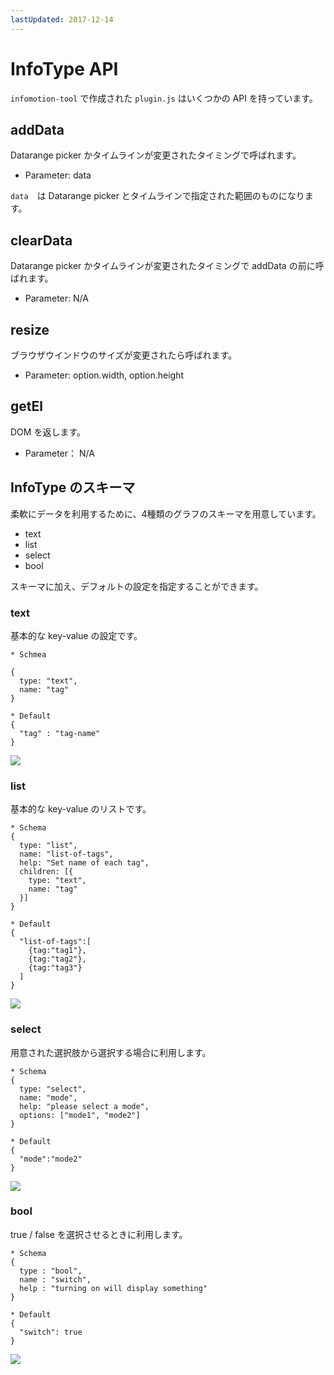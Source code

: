 ```yaml
---
lastUpdated: 2017-12-14
---
```


InfoType API
============

`infomotion-tool` で作成された `plugin.js` はいくつかの API を持っています。

addData
-------

Datarange picker かタイムラインが変更されたタイミングで呼ばれます。

* Parameter: data

`data`　は Datarange picker とタイムラインで指定された範囲のものになります。

clearData
---------

Datarange picker かタイムラインが変更されたタイミングで addData の前に呼ばれます。

* Parameter: N/A

resize
------

ブラウザウインドウのサイズが変更されたら呼ばれます。

* Parameter: option.width, option.height

getEl
-----

DOM を返します。

* Parameter： N/A

InfoType のスキーマ
-----------------------

柔軟にデータを利用するために、4種類のグラフのスキーマを用意しています。

- text
- list
- select
- bool

スキーマに加え、デフォルトの設定を指定することができます。

### text

基本的な key-value の設定です。

```
* Schmea

{
  type: "text",
  name: "tag"
}

* Default
{
  "tag" : "tag-name"
}
```

![](/_asset/images/InfoMotion/enebular-developers-type-text.png)

### list

基本的な key-value のリストです。

```
* Schema
{
  type: "list",
  name: "list-of-tags",
  help: "Set name of each tag",
  children: [{
    type: "text",
    name: "tag"
  }]
}

* Default
{
  "list-of-tags":[
    {tag:"tag1"},
    {tag:"tag2"},
    {tag:"tag3"}
  ]
}
```

![](/_asset/images/InfoMotion/enebular-developers-type-list.png)

### select

用意された選択肢から選択する場合に利用します。

```
* Schema
{
  type: "select",
  name: "mode",
  help: "please select a mode",
  options: ["mode1", "mode2"]
}

* Default
{
  "mode":"mode2"
}
```

![](/_asset/images/InfoMotion/enebular-developers-type-select.png)

### bool

true / false を選択させるときに利用します。

```
* Schema
{
  type : "bool",
  name : "switch",
  help : "turning on will display something"
}

* Default
{
  "switch": true
}
```

![](/_asset/images/InfoMotion/enebular-developers-type-switch.png)

